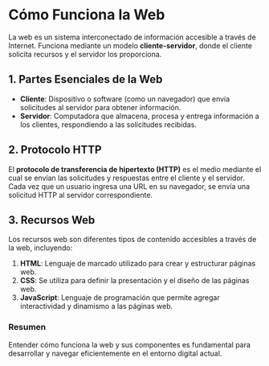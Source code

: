 # Cómo Funciona la Web

La web es un sistema interconectado de información accesible a través de Internet. Funciona mediante un modelo **cliente-servidor**, donde el cliente solicita recursos y el servidor los proporciona.

## 1. Partes Esenciales de la Web

- **Cliente**: Dispositivo o software (como un navegador) que envía solicitudes al servidor para obtener información.
- **Servidor**: Computadora que almacena, procesa y entrega información a los clientes, respondiendo a las solicitudes recibidas.

## 2. Protocolo HTTP

El **protocolo de transferencia de hipertexto (HTTP)** es el medio mediante el cual se envían las solicitudes y respuestas entre el cliente y el servidor. Cada vez que un usuario ingresa una URL en su navegador, se envía una solicitud HTTP al servidor correspondiente.

## 3. Recursos Web

Los recursos web son diferentes tipos de contenido accesibles a través de la web, incluyendo:

1. **HTML**: Lenguaje de marcado utilizado para crear y estructurar páginas web.
2. **CSS**: Se utiliza para definir la presentación y el diseño de las páginas web.
3. **JavaScript**: Lenguaje de programación que permite agregar interactividad y dinamismo a las páginas web.

### Resumen

Entender cómo funciona la web y sus componentes es fundamental para desarrollar y navegar eficientemente en el entorno digital actual.
